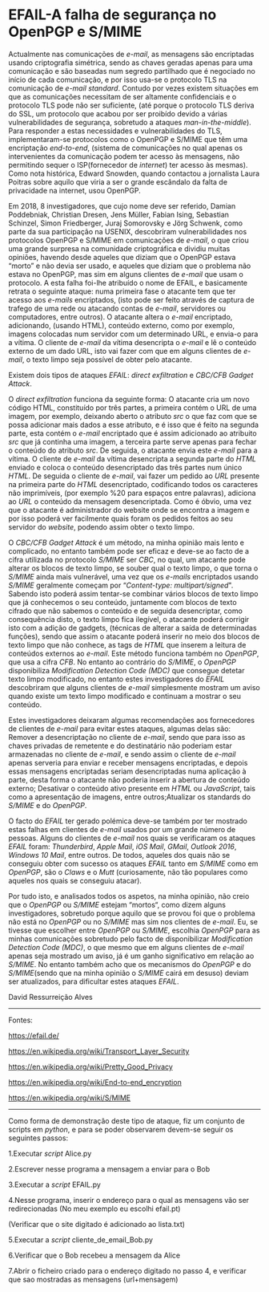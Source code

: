 # EFAIL-A falha de segurança no OpenPGP e S/MIME
 Actualmente nas comunicações de _e-mail_, as mensagens são encriptadas usando criptografia simétrica, sendo as chaves geradas apenas 
para uma comunicação e são baseadas num segredo partilhado que é negociado no início de cada  comunicação, e por isso usa-se o protocolo
TLS na comunicação  de _e-mail standard_. Contudo  por vezes existem  situações em que as  comunicações necessitam de ser altamente 
confidenciais e o protocolo TLS pode não ser suficiente, (até porque o protocolo TLS  deriva do SSL, um protocolo que acabou por 
ser  proibído  devido  a  várias  vulnerabilidades  de  segurança,  sobretudo  a  ataques _man-in-the-middle_). Para responder a estas
necessidades e vulnerabilidades do TLS, implementaram-se  protocolos  como  o OpenPGP e S/MIME que têm uma encriptação 
_end-to-end_, (sistema de comunicações no  qual  apenas  os  intervenientes  da comunicação podem ter acesso às mensagens, 
não permitindo sequer o ISP(fornecedor  de  _internet_)  ter  acesso  às  mesmas). Como nota histórica, Edward Snowden, 
quando contactou a jornalista Laura Poitras sobre  aquilo  que  viria  a  ser  o  grande escândalo da falta de privacidade na internet,
usou OpenPGP.


Em 2018, 8 investigadores, que cujo nome deve ser referido, Damian Poddebniak, Christian Dresen, Jens Müller, Fabian Ising, Sebastian 
Schinzel, Simon Friedberger, Juraj Somorovsky e Jörg Schwenk, como parte da sua participação na USENIX, descobriram vulnerabilidades 
nos protocolos OpenPGP e S/MIME em comunicações de _e-mail_, o que criou uma grande surpresa na comunidade criptográfica e dividiu 
muitas opiniões, havendo desde aqueles que diziam que  o OpenPGP estava “morto” e não devia ser usado, e aqueles que diziam que o 
problema não estava no OpenPGP, mas sim em alguns clientes de _e-mail_ que usam o protocolo. A esta falha foi-lhe atribuído o nome de EFAIL, e basicamente retrata o seguinte ataque: numa primeira fase o atacante tem que ter acesso aos _e-mails_ encriptados, (isto pode ser feito através de captura de trafego de uma rede ou atacando contas de _e-mail_, servidores ou computadores, entre outros). O atacante altera o _e-mail_ encriptado, adicionando, (usando HTML), conteúdo externo, como por exemplo, imagens colocadas num servidor com um determinado URL, e envia-o para a vítima. O cliente de _e-mail_ da vítima desencripta o _e-mail_ e lê o conteúdo externo de um dado URL, isto vai fazer com que em alguns clientes de _e-mail_, o texto limpo seja possível de obter pelo atacante. 


Existem dois tipos de ataques _EFAIL_: _direct exfiltration_ e _CBC/CFB Gadget Attack_.

O _direct exfiltration_ funciona da seguinte forma: O atacante cria um novo código HTML, constituído por três partes, a primeira 
contém o URL de uma imagem, por exemplo, deixando aberto o atributo _src_ o que faz com que se possa adicionar mais dados a esse 
atributo, e é isso que é feito na segunda parte, esta contém o _e-mail_ encriptado que é assim adicionado ao atribuito _src_ que já 
continha uma imagem, a terceira parte serve apenas para fechar o conteúdo do atributo _src_. De seguida, o atacante envia este _e-mail_ 
para a vítima. O cliente de _e-mail_ da vítima desencripta a segunda parte do _HTML_ enviado e coloca o conteúdo desencriptado das três 
partes num único _HTML_. De seguida o cliente de _e-mail_, vai fazer um pedido ao _URL_ presente na primeira parte do _HTML_ 
desencriptado, codificando todos os  caracteres não imprimíveis, (por exemplo %20 para espaços entre palavras), adiciona ao _URL_ o 
conteúdo da mensagem  desencriptada. Como é óbvio, uma vez que o atacante é administrador do website onde se encontra a imagem e por 
isso poderá ver facilmente quais foram os pedidos feitos ao seu servidor do _website_, podendo assim obter o texto limpo.


O _CBC/CFB Gadget Attack_ é um método, na minha opinião mais lento e complicado, no entanto também pode ser eficaz e deve-se ao facto de 
a cifra utilizada no protocolo _S/MIME_ ser _CBC_, no qual, um atacante pode alterar os blocos de texto limpo, se souber qual o 
texto limpo, o que torna o _S/MIME_ ainda mais vulnerável, uma vez que os _e-mails_ encriptados usando _S/MIME_ geralmente começam 
por “_Content-type: multipart/signed_". Sabendo isto poderá assim tentar-se combinar vários blocos de texto limpo que já conhecemos o 
seu conteúdo, juntamente com blocos de texto cifrado que não sabemos o conteúdo e de seguida desencriptar, como consequência disto, o 
texto limpo fica ilegível, o atacante poderá corrigir isto com a adição de gadgets, (técnicas de alterar a saída de determinadas 
funções), sendo que assim o atacante poderá inserir no meio dos blocos de texto limpo que não conhece, as tags de _HTML_ que inserem a 
leitura de conteúdos externos ao _e-mail_. Este método funciona também no _OpenPGP_, que usa a cifra _CFB_. No entanto ao contrário do 
_S/MIME_, o _OpenPGP_ disponibiliza _Modification Detection Code (MDC)_ que consegue detetar texto limpo modificado, no entanto  estes 
investigadores do _EFAIL_ descobriram que alguns clientes de _e-mail_ simplesmente mostram um aviso quando existe um texto limpo 
modificado e continuam a mostrar o seu conteúdo.


Estes investigadores deixaram algumas recomendações aos fornecedores de clientes de _e-mail_ para evitar estes ataques, algumas delas são: Remover a desencriptação no cliente de _e-mail_, sendo que para isso as chaves privadas de remetente e do destinatário não poderiam estar armazenadas no cliente de _e-mail_, e sendo assim  o cliente de _e-mail_ apenas serveria para enviar e receber mensagens encriptadas, e depois essas mensagens encriptadas seriam desencriptadas numa aplicação à parte, desta forma o atacante não poderia inserir a abertura de conteúdo externo; Desativar o conteúdo ativo presente em _HTML_ ou _JavaScript_, tais como a apresentação de imagens, entre outros;Atualizar os standards do _S/MIME_ e do _OpenPGP_.


O facto do _EFAIL_ ter gerado polémica deve-se também por ter mostrado estas falhas em clientes de _e-mail_ usados por um grande 
número de pessoas. Alguns do clientes de _e-mail_ nos quais se verificaram os ataques _EFAIL_ foram: _Thunderbird_, _Apple Mail_, _iOS Mail_, _GMail_, _Outlook 2016_, _Windows 10 Mail_, entre outros. De todos, aqueles dos quais não se conseguiu obter com sucesso os ataques _EFAIL_ tanto em _S/MIME_ como em _OpenPGP_, são o _Claws_ e o _Mutt_ (curiosamente, não tão populares como aqueles nos quais se conseguiu atacar).

Por tudo isto, e analisados todos os aspetos, na minha opinião, não creio que o _OpenPGP_ ou _S/MIME_ estejam “mortos“, como dizem 
alguns investigadores, sobretudo porque aquilo que se provou foi que o problema não está no _OpenPGP_ ou no _S/MIME_ mas sim nos 
clientes de  _e-mail_. Eu, se tivesse que escolher entre _OpenPGP_ ou _S/MIME_, escolhia _OpenPGP_ para as minhas comunicações sobretudo 
pelo facto de disponibilizar _Modification Detection Code (MDC)_, o que mesmo que em alguns clientes de _e-mail_ apenas seja mostrado um aviso, já é um ganho significativo em relação ao _S/MIME_. No entanto também acho que os mecanismos do _OpenPGP_ e do _S/MIME_(sendo que na minha opinião o _S/MIME_ cairá em desuso) deviam ser atualizados, para dificultar estes ataques _EFAIL_.

David Ressurreição Alves

---
Fontes:

https://efail.de/

https://en.wikipedia.org/wiki/Transport_Layer_Security

https://en.wikipedia.org/wiki/Pretty_Good_Privacy

https://en.wikipedia.org/wiki/End-to-end_encryption

https://en.wikipedia.org/wiki/S/MIME

---
Como forma de demonstração deste  tipo de ataque, fiz um conjunto de scripts em _python_, e para se poder observarem devem-se seguir os seguintes passos:

1.Executar _script_ Alice.py

2.Escrever nesse programa a mensagem a enviar para o Bob

3.Executar a _script_ EFAIL.py

4.Nesse programa, inserir o endereço para o qual as mensagens vão ser redirecionadas (No meu exemplo eu escolhi efail.pt)

(Verificar que o site digitado é adicionado ao lista.txt)

5.Executar a _script_ cliente_de_email_Bob.py 

6.Verificar que o Bob recebeu a mensagem da Alice 

7.Abrir o ficheiro criado para o endereço digitado no passo 4, e verificar que sao mostradas as mensagens (url+mensagem)
